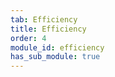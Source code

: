 ```yaml
---
tab: Efficiency
title: Efficiency
order: 4
module_id: efficiency
has_sub_module: true
---
```

